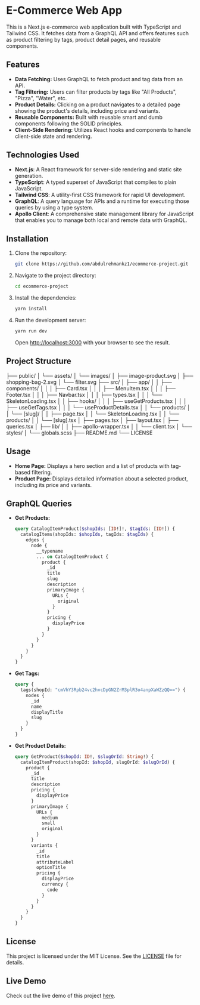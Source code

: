 # E-Commerce Web App

This is a Next.js e-commerce web application built with TypeScript and Tailwind CSS. It fetches data from a GraphQL API and offers features such as product filtering by tags, product detail pages, and reusable components.

## Features

- **Data Fetching:** Uses GraphQL to fetch product and tag data from an API.
- **Tag Filtering:** Users can filter products by tags like "All Products", "Pizza", "Water", etc.
- **Product Details:** Clicking on a product navigates to a detailed page showing the product's details, including price and variants.
- **Reusable Components:** Built with reusable smart and dumb components following the SOLID principles.
- **Client-Side Rendering:** Utilizes React hooks and components to handle client-side state and rendering.

## Technologies Used

- **Next.js**: A React framework for server-side rendering and static site generation.
- **TypeScript**: A typed superset of JavaScript that compiles to plain JavaScript.
- **Tailwind CSS**: A utility-first CSS framework for rapid UI development.
- **GraphQL**: A query language for APIs and a runtime for executing those queries by using a type system.
- **Apollo Client**: A comprehensive state management library for JavaScript that enables you to manage both local and remote data with GraphQL.

## Installation

1. Clone the repository:

   ```sh
   git clone https://github.com/abdulrehmankz1/ecommerce-project.git
   ```

2. Navigate to the project directory:

   ```sh
   cd ecommerce-project
   ```

3. Install the dependencies:

   ```sh
   yarn install
   ```

4. Run the development server:

   ```sh
   yarn run dev
   ```

   Open [http://localhost:3000](http://localhost:3000) with your browser to see the result.
## Project Structure

├── public/
│   └── assets/
│       └── images/
│           ├── image-product.svg
│           ├── shopping-bag-2.svg
│           └── filter.svg
├── src/
│   ├── app/
│   │   ├── components/
│   │   │   ├── Card.tsx
│   │   │   ├── MenuItem.tsx
│   │   │   ├── Footer.tsx
│   │   │   ├── Navbar.tsx
│   │   │   ├── types.tsx
│   │   │   └── SkeletonLoading.tsx
│   │   ├── hooks/
│   │   │   ├── useGetProducts.tsx
│   │   │   ├── useGetTags.tsx
│   │   │   └── useProductDetails.tsx
│   │   └── products/
│   │       └── [slug]/
│   │           ├── page.tsx
│   │           └── SkeletonLoading.tsx
│   │       └── products/
│   │           └── [slug].tsx
│   ├── pages.tsx
│   ├── layout.tsx
│   ├── queries.tsx
│   ├── lib/
│   │   ├── apollo-wrapper.tsx
│   │   └── client.tsx
│   └── styles/
│       └── globals.scss
├── README.md
└── LICENSE

## Usage

- **Home Page:** Displays a hero section and a list of products with tag-based filtering.
- **Product Page:** Displays detailed information about a selected product, including its price and variants.

## GraphQL Queries

- **Get Products:**

  ```graphql
  query CatalogItemProduct($shopIds: [ID!]!, $tagIds: [ID!]) {
    catalogItems(shopIds: $shopIds, tagIds: $tagIds) {
      edges {
        node {
          __typename
          ... on CatalogItemProduct {
            product {
              _id
              title
              slug
              description
              primaryImage {
                URLs {
                  original
                }
              }
              pricing {
                displayPrice
              }
            }
          }
        }
      }
    }
  }
  ```

- **Get Tags:**

  ```graphql
  query {
    tags(shopId: "cmVhY3Rpb24vc2hvcDpGN2ZrM3plR3o4anpXaWZzQQ==") {
      nodes {
        _id
        name
        displayTitle
        slug
      }
    }
  }
  ```

- **Get Product Details:**

  ```graphql
  query GetProduct($shopId: ID!, $slugOrId: String!) {
    catalogItemProduct(shopId: $shopId, slugOrId: $slugOrId) {
      product {
        _id
        title
        description
        pricing {
          displayPrice
        }
        primaryImage {
          URLs {
            medium
            small
            original
          }
        }
        variants {
          _id
          title
          attributeLabel
          optionTitle
          pricing {
            displayPrice
            currency {
              code
            }
          }
        }
      }
    }
  }
  ```

## License

This project is licensed under the MIT License. See the [LICENSE](./LICENSE) file for details.

## Live Demo

Check out the live demo of this project [here](https://ecommerce-project-eight-fawn.vercel.app).
